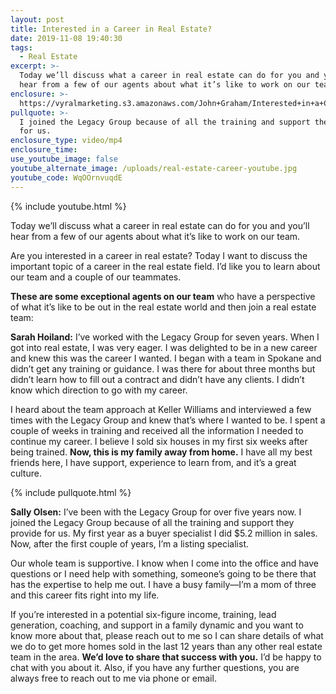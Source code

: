 ```yaml
---
layout: post
title: Interested in a Career in Real Estate?
date: 2019-11-08 19:40:30
tags:
  - Real Estate
excerpt: >-
  Today we’ll discuss what a career in real estate can do for you and you’ll
  hear from a few of our agents about what it’s like to work on our team.
enclosure: >-
  https://vyralmarketing.s3.amazonaws.com/John+Graham/Interested+in+a+Career+in+Real+Estate_.mp4
pullquote: >-
  I joined the Legacy Group because of all the training and support they provide
  for us.
enclosure_type: video/mp4
enclosure_time:
use_youtube_image: false
youtube_alternate_image: /uploads/real-estate-career-youtube.jpg
youtube_code: WqOOrnvuqdE
---
```


{% include youtube.html %}

Today we’ll discuss what a career in real estate can do for you and you’ll hear from a few of our agents about what it’s like to work on our team.

Are you interested in a career in real estate? Today I want to discuss the important topic of a career in the real estate field. I’d like you to learn about our team and a couple of our teammates.

**These are some exceptional agents on our team** who have a perspective of what it’s like to be out in the real estate world and then join a real estate team:

**Sarah Hoiland:** I’ve worked with the Legacy Group for seven years. When I got into real estate, I was very eager. I was delighted to be in a new career and knew this was the career I wanted. I began with a team in Spokane and didn’t get any training or guidance. I was there for about three months but didn’t learn how to fill out a contract and didn’t have any clients. I didn’t know which direction to go with my career.&nbsp;

I heard about the team approach at Keller Williams and interviewed a few times with the Legacy Group and knew that’s where I wanted to be. I spent a couple of weeks in training and received all the information I needed to continue my career. I believe I sold six houses in my first six weeks after being trained. **Now, this is my family away from home.** I have all my best friends here, I have support, experience to learn from, and it’s a great culture.&nbsp;

{% include pullquote.html %}

**Sally Olsen:** I’ve been with the Legacy Group for over five years now. I joined the Legacy Group because of all the training and support they provide for us. My first year as a buyer specialist I did $5.2 million in sales. Now, after the first couple of years, I’m a listing specialist.&nbsp;

Our whole team is supportive. I know when I come into the office and have questions or I need help with something, someone’s going to be there that has the expertise to help me out. I have a busy family—I’m a mom of three and this career fits right into my life.

If you’re interested in a potential six-figure income, training, lead generation, coaching, and support in a family dynamic and you want to know more about that, please reach out to me so I can share details of what we do to get more homes sold in the last 12 years than any other real estate team in the area. **We’d love to share that success with you.** I’d be happy to chat with you about it. Also, if you have any further questions, you are always free to reach out to me via phone or email.